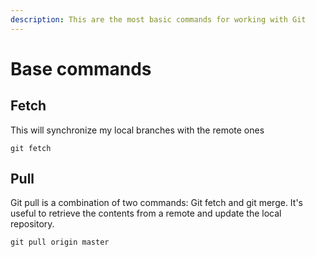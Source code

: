 ```yaml
---
description: This are the most basic commands for working with Git
---
```


# Base commands

## Fetch

This will synchronize my local branches with the remote ones

```text
git fetch
```

## Pull

Git pull is a combination of two commands: Git fetch and git merge. It's useful to retrieve the contents from a remote and update the local repository.

```text
git pull origin master
```



